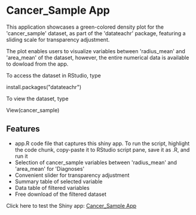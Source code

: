 # Cancer_Sample App


This application showcases a green-colored density plot for the 'cancer_sample' dataset, as part of the 'datateachr' package, featuring a sliding scale for transparency adjustment.

The plot enables users to visualize variables between 'radius_mean' and 'area_mean' of the dataset, however, the entire numerical data is available to dowload from the app.

To access the dataset in RStudio, type

install.packages("datateachr")

To view the dataset, type

View(cancer_sample)

## Features

- app.R code file that captures this shiny app. 
  To run the script, highlight the code chunk, copy-paste it to RStudio script pane, save it as .R, and run it
- Selection of cancer_sample variables between 'radius_mean' and 'area_mean' for 'Diagnoses'
- Convenient slider for transparency adjustment 
- Summary table of selected variable
- Data table of filtered variables
- Free download of the filtered dataset

Click here to test the Shiny app:
[Cancer_Sample App](https://assignmentb3as.shinyapps.io/assignmentb3as/)
